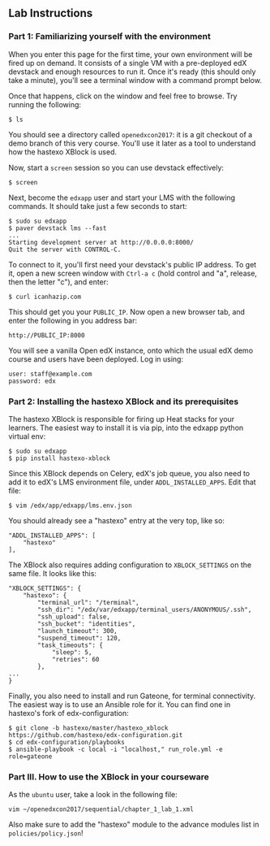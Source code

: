 ## Lab Instructions

### Part 1: Familiarizing yourself with the environment

When you enter this page for the first time, your own environment will be fired
up on demand.  It consists of a single VM with a pre-deployed edX devstack and
enough resources to run it.  Once it's ready (this should only take a minute),
you'll see a terminal window with a command prompt below.

Once that happens, click on the window and feel free to browse.  Try running
the following:

    $ ls

You should see a directory called `openedxcon2017`: it is a git checkout of a
demo branch of this very course.  You'll use it later as a tool to understand
how the hastexo XBlock is used.

Now, start a `screen` session so you can use devstack effectively:

    $ screen

Next, become the `edxapp` user and start your LMS with the following commands.
It should take just a few seconds to start:

    $ sudo su edxapp
    $ paver devstack lms --fast
    ...
    Starting development server at http://0.0.0.0:8000/
    Quit the server with CONTROL-C.

To connect to it, you'll first need your devstack's public IP address.  To get
it, open a new screen window with `Ctrl-a c` (hold control and "a", release, then
the letter "c"), and enter:

    $ curl icanhazip.com

This should get you your `PUBLIC_IP`.  Now open a new browser tab, and enter
the following in you address bar:

    http://PUBLIC_IP:8000

You will see a vanilla Open edX instance, onto which the usual edX demo course
and users have been deployed.  Log in using:

    user: staff@example.com
    password: edx
    
### Part 2: Installing the hastexo XBlock and its prerequisites

The hastexo XBlock is responsible for firing up Heat stacks for your learners.
The easiest way to install it is via pip, into the edxapp python virtual env:

    $ sudo su edxapp
    $ pip install hastexo-xblock

Since this XBlock depends on Celery, edX's job queue, you also need to add it
to edX's LMS environment file, under `ADDL_INSTALLED_APPS`.  Edit that file:

    $ vim /edx/app/edxapp/lms.env.json

You should already see a "hastexo" entry at the very top, like so:

    "ADDL_INSTALLED_APPS": [
        "hastexo"
    ],

The XBlock also requires adding configuration to `XBLOCK_SETTINGS` on
the same file.  It looks like this:

    "XBLOCK_SETTINGS": {
        "hastexo": {
            "terminal_url": "/terminal",
            "ssh_dir": "/edx/var/edxapp/terminal_users/ANONYMOUS/.ssh",
            "ssh_upload": false,
            "ssh_bucket": "identities",
            "launch_timeout": 300,
            "suspend_timeout": 120,
            "task_timeouts": {
                "sleep": 5,
                "retries": 60
            },
    ...
    }

Finally, you also need to install and run Gateone, for terminal connectivity.
The easiest way is to use an Ansible role for it.  You can find one in
hastexo's fork of edx-configuration:

    $ git clone -b hastexo/master/hastexo_xblock https://github.com/hastexo/edx-configuration.git
    $ cd edx-configuration/playbooks
    $ ansible-playbook -c local -i "localhost," run_role.yml -e role=gateone

### Part III. How to use the XBlock in your courseware

As the `ubuntu` user, take a look in the following file:

    vim ~/openedxcon2017/sequential/chapter_1_lab_1.xml

Also make sure to add the "hastexo" module to the advance modules list in
`policies/policy.json`!
